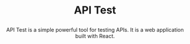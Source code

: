 # <p align="center">API Test</p>

<p align="center"> API Test is a simple powerful tool for testing APIs. It is a web application built with React. </p>